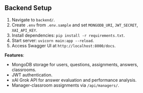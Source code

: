 ## Backend Setup
1. Navigate to `backend/`.
2. Create `.env` from `.env.sample` and set `MONGODB_URI`, `JWT_SECRET`, `XAI_API_KEY`.
3. Install dependencies: `pip install -r requirements.txt`.
4. Start server: `uvicorn main:app --reload`.
5. Access Swagger UI at `http://localhost:8000/docs`.

**Features**:
- MongoDB storage for users, questions, assignments, answers, classrooms.
- JWT authentication.
- xAI Grok API for answer evaluation and performance analysis.
- Manager-classroom assignments via `/api/managers/`.